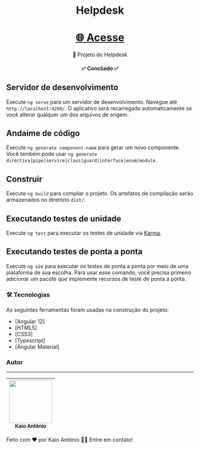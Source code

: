 <h1 align="center">Helpdesk</h1>

<h1 align="center">
    <a href="https://helpdesk-kaio.vercel.app">🌐 Acesse</a>
</h1>
<p align="center">🚀 Projeto do Helpdesk</p>

<h4 align="center"> 
	✅ Concluído ✅
</h4>

## Servidor de desenvolvimento

Execute `ng serve` para um servidor de desenvolvimento. Navegue até `http://localhost:4200/`. O aplicativo será recarregado automaticamente se você alterar qualquer um dos arquivos de origem.

## Andaime de código

Execute `ng generate component-name` para gerar um novo componente. Você também pode usar `ng generate directiva|pipe|service|class|guard|interface|enum|module`.

## Construir

Execute `ng build` para compilar o projeto. Os artefatos de compilação serão armazenados no diretório `dist/`.

## Executando testes de unidade

Execute `ng test` para executar os testes de unidade via [Karma](https://karma-runner.github.io).

## Executando testes de ponta a ponta

Execute `ng e2e` para executar os testes de ponta a ponta por meio de uma plataforma de sua escolha. Para usar esse comando, você precisa primeiro adicionar um pacote que implemente recursos de teste de ponta a ponta.

### 🛠 Tecnologias

As seguintes ferramentas foram usadas na construção do projeto:

- [Angular 12]
- [HTML5]
- [CSS3]
- [Typescript]
- [Angular Material]

### Autor
---
| [<img src="https://avatars.githubusercontent.com/u/75454785?v=4" width=115><br><sub>Kaio Antônio</sub>](https://github.com/KaioAntonio) |
| :---: |

Feito com ❤️ por Kaio Antônio 👋🏻 Entre em contato!

